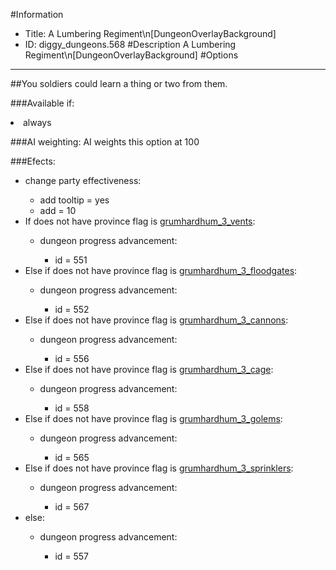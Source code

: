 #Information
 - Title: A Lumbering Regiment\n[DungeonOverlayBackground]
 - ID: diggy_dungeons.568
#Description
A Lumbering Regiment\n[DungeonOverlayBackground]
#Options

___
##You soldiers could learn a thing or two from them.

###Available if:
<li>always</li>

###AI weighting:
AI weights this option at 100


###Efects:<ul><li>change party effectiveness:</li><ul><li>add tooltip = yes</li><li>add = 10</li></ul><li>If does not have province flag is [grumhardhum_3_vents](../flags/grumhardhum_3_vents.md):</li><ul><li>dungeon progress advancement:</li><ul><li>id = 551</li></ul></ul><li>Else if does not have province flag is [grumhardhum_3_floodgates](../flags/grumhardhum_3_floodgates.md):</li><ul><li>dungeon progress advancement:</li><ul><li>id = 552</li></ul></ul><li>Else if does not have province flag is [grumhardhum_3_cannons](../flags/grumhardhum_3_cannons.md):</li><ul><li>dungeon progress advancement:</li><ul><li>id = 556</li></ul></ul><li>Else if does not have province flag is [grumhardhum_3_cage](../flags/grumhardhum_3_cage.md):</li><ul><li>dungeon progress advancement:</li><ul><li>id = 558</li></ul></ul><li>Else if does not have province flag is [grumhardhum_3_golems](../flags/grumhardhum_3_golems.md):</li><ul><li>dungeon progress advancement:</li><ul><li>id = 565</li></ul></ul><li>Else if does not have province flag is [grumhardhum_3_sprinklers](../flags/grumhardhum_3_sprinklers.md):</li><ul><li>dungeon progress advancement:</li><ul><li>id = 567</li></ul></ul><li>else:</li><ul><li>dungeon progress advancement:</li><ul><li>id = 557</li></ul></ul></ul>
